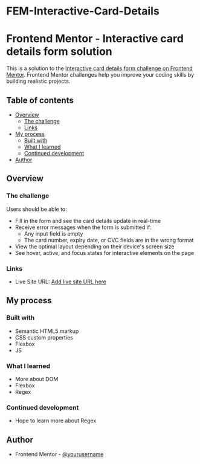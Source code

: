 # FEM-Interactive-Card-Details
# Frontend Mentor - Interactive card details form solution

This is a solution to the [Interactive card details form challenge on Frontend Mentor](https://www.frontendmentor.io/challenges/interactive-card-details-form-XpS8cKZDWw). Frontend Mentor challenges help you improve your coding skills by building realistic projects. 

## Table of contents

- [Overview](#overview)
  - [The challenge](#the-challenge)
  - [Links](#links)
- [My process](#my-process)
  - [Built with](#built-with)
  - [What I learned](#what-i-learned)
  - [Continued development](#continued-development)
- [Author](#author)
## Overview

### The challenge

Users should be able to:

- Fill in the form and see the card details update in real-time
- Receive error messages when the form is submitted if:
  - Any input field is empty
  - The card number, expiry date, or CVC fields are in the wrong format
- View the optimal layout depending on their device's screen size
- See hover, active, and focus states for interactive elements on the page

### Links

- Live Site URL: [Add live site URL here](https://chimamanda16.github.io/FEM-Interactive-Card-Details/)

## My process

### Built with

- Semantic HTML5 markup
- CSS custom properties
- Flexbox
- JS

### What I learned
- More about DOM
- Flexbox
- Regex

### Continued development
- Hope to learn more about Regex

## Author

- Frontend Mentor - [@yourusername](https://www.frontendmentor.io/profile/Chimamanda16)

